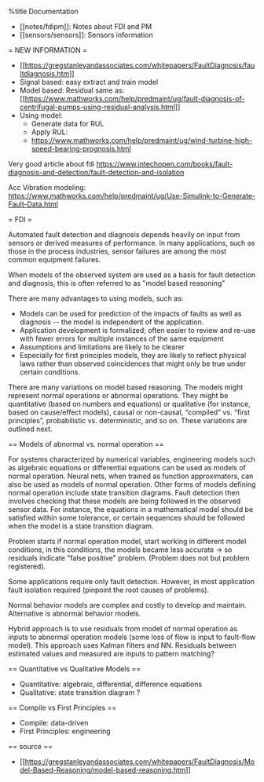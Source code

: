 %title Documentation

- [[notes/fdipm]]: Notes about FDI and PM
- [[sensors/sensors]]: Sensors information

= NEW INFORMATION =

- [[https://gregstanleyandassociates.com/whitepapers/FaultDiagnosis/faultdiagnosis.htm]]
- Signal based: easy extract and train model
- Model based: Residual same as:
[[https://www.mathworks.com/help/predmaint/ug/fault-diagnosis-of-centrifugal-pumps-using-residual-analysis.html]]
- Using model:
    - Generate data for RUL
    - Apply RUL:
    - https://www.mathworks.com/help/predmaint/ug/wind-turbine-high-speed-bearing-prognosis.html

Very good article about fdi
https://www.intechopen.com/books/fault-diagnosis-and-detection/fault-detection-and-isolation

Acc Vibration modeling:
https://www.mathworks.com/help/predmaint/ug/Use-Simulink-to-Generate-Fault-Data.html

= FDI =

Automated fault detection and diagnosis depends heavily on input from
sensors or derived measures of performance.  In many applications, such as
those in the process industries, sensor failures are among the most common
equipment failures.

 When models of the observed system are used as a basis for fault detection
 and diagnosis, this is often referred to as "model based reasoning"
 
 
There are many advantages to using models, such as:

- Models can be used for prediction of the impacts of faults as well as
  diagnosis -- the model is independent of the application.
- Application development is formalized; often easier to review and re-use
  with fewer errors for multiple instances of the same equipment
- Assumptions and limitations are likely to be clearer
- Especially for first principles models, they are likely to reflect
  physical laws rather than observed coincidences that might only be true
  under certain conditions.

There are many variations on model based reasoning.  The models might
represent normal operations or abnormal operations.  They might be
quantitative (based on numbers and equations) or qualitative (for instance,
based on cause/effect models), causal or non-causal, “compiled” vs. “first
principles”, probabilistic vs. deterministic, and so on.   These variations
are outlined next.


== Models of abnormal vs. normal operation ==

For systems characterized by numerical variables, engineering models such
as algebraic equations or differential equations can be used as models of
normal operation.   Neural nets, when trained as function approximators,
can also be used as models of normal operation.  Other forms of models
defining normal operation include state transition diagrams.  Fault
detection then involves checking that these models are being followed in
the observed sensor data.  For instance, the equations in a mathematical
model should be satisfied within some tolerance, or certain sequences
should be followed when the model is a state transition diagram.  

Problem starts if normal operation model, start working in different model
conditions, in this conditions, the models became less accurate -> so
residuals indicate "false positive" problem. (Problem does not but problem
registered).

Some applications require only fault detection.
However, in most application fault isolation required (pinpoint the root
causes of problems).

Normal behavior models are complex and costly to develop and maintain.
Alternative is abnormal behavior models.


Hybrid approach is to use residuals from model of normal operation as
inputs to abnormal operation models (some loss of flow is input to
fault-flow model). This approach uses Kalman filters and NN. Residuals
between estimated values and measured are inputs to pattern matching?


== Quantitative vs Qualitative Models ==
- Quantitative: algebraic, differential, difference equations
- Qualitative: state transition diagram ?

== Compile vs First Principles ==
- Compile: data-driven
- First Principles: engineering

== source == 
- [[https://gregstanleyandassociates.com/whitepapers/FaultDiagnosis/Model-Based-Reasoning/model-based-reasoning.htm]]

